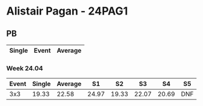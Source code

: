 # Alistair Pagan - 24PAG1

## PB
|Single|Event|Average|
|----|----|----|
### Week 24.04
|Event|Single|Average|S1|S2|S3|S4|S5|
|-----|-------|------|--|--|--|--|--|
|3x3|19.33|22.58|24.97|19.33|22.07|20.69|DNF|
